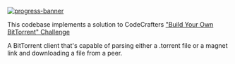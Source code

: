 [![progress-banner](https://backend.codecrafters.io/progress/bittorrent/371bb46e-0c42-47d7-9889-e05a25f82343)](https://app.codecrafters.io/users/codecrafters-bot?r=2qF)

This codebase implements a solution to CodeCrafters
["Build Your Own BitTorrent" Challenge](https://app.codecrafters.io/courses/bittorrent/overview)

A BitTorrent client that's capable of parsing either a .torrent file or a magnet link and downloading a file from a peer. 
